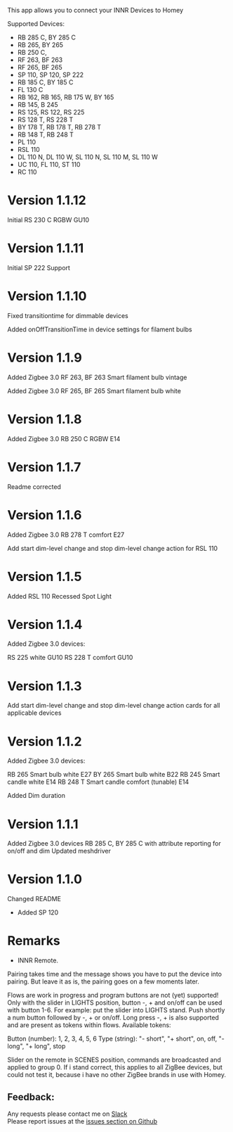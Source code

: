 This app allows you to connect your INNR Devices to Homey

Supported Devices:

- RB 285 C, BY 285 C
- RB 265, BY 265
- RB 250 C,
- RF 263, BF 263
- RF 265, BF 265
- SP 110, SP 120, SP 222
- RB 185 C, BY 185 C
- FL 130 C
- RB 162, RB 165, RB 175 W, BY 165
- RB 145, B 245
- RS 125, RS 122, RS 225
- RS 128 T, RS 228 T
- BY 178 T, RB 178 T, RB 278 T
- RB 148 T, RB 248 T
- PL 110
- RSL 110
- DL 110 N, DL 110 W, SL 110 N, SL 110 M, SL 110 W
- UC 110, FL 110, ST 110
- RC 110

# Version 1.1.12

Initial RS 230 C RGBW GU10

# Version 1.1.11

Initial SP 222 Support

# Version 1.1.10

Fixed transitiontime for dimmable devices

Added onOffTransitionTime in device settings for filament bulbs

# Version 1.1.9

Added Zigbee 3.0 RF 263, BF 263 Smart filament bulb vintage

Added Zigbee 3.0 RF 265, BF 265 Smart filament bulb white

# Version 1.1.8

Added Zigbee 3.0 RB 250 C RGBW E14

# Version 1.1.7

Readme corrected

# Version 1.1.6

Added Zigbee 3.0 RB 278 T comfort E27

Add start dim-level change and stop dim-level change action for RSL 110


# Version 1.1.5

Added RSL 110 Recessed Spot Light

# Version 1.1.4

Added Zigbee 3.0 devices:

RS 225 white GU10
RS 228 T comfort GU10

# Version 1.1.3

Add start dim-level change and stop dim-level change action cards for all applicable devices   

# Version 1.1.2

Added Zigbee 3.0 devices:

RB 265 Smart bulb white E27
BY 265 Smart bulb white B22
RB 245 Smart candle white E14
RB 248 T Smart candle comfort (tunable) E14

Added Dim duration

# Version 1.1.1

Added Zigbee 3.0 devices RB 285 C, BY 285 C with attribute reporting for on/off and dim
Updated meshdriver

# Version 1.1.0

Changed README

* Added SP 120

# Remarks

* INNR Remote.

Pairing takes time and the message shows you have to put the device into pairing.
But leave it as is, the pairing goes on a few moments later.

Flows are work in progress and program buttons are not (yet) supported! Only with the slider in LIGHTS position, button -, + and on/off can be used with button 1-6. For example: put the slider into LIGHTS stand. Push shortly a num button followed by -, + or on/off. Long press -, + is also supported and are present as tokens within flows.
Available tokens:

Button (number): 1, 2, 3, 4, 5, 6
Type (string): "- short", "+ short", on, off, "- long", "+ long", stop

Slider on the remote in SCENES position, commands are broadcasted and applied to group 0. If i stand correct, this applies to all ZigBee devices, but could not test it, because i have no other ZigBee brands in use with Homey.

## Feedback:

Any requests please contact me on [Slack](https://athomcommunity.slack.com/team/kasteleman)    
Please report issues at the [issues section on Github](https://github.com/kasteleman/com.innr/issues)
